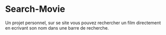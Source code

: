 # Search-Movie
Un projet personnel, sur se site vous pouvez rechercher un film directement en ecrivant son nom dans une barre de recherche.
